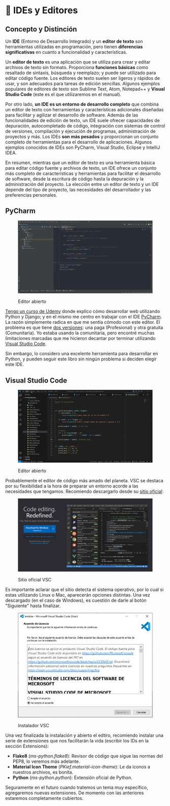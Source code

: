 # 🐝 IDEs y Editores

## Concepto y Distinción

Un **IDE** (Entorno de Desarrollo Integrado) y un **editor de texto** son herramientas utilizadas en programación, pero tienen **diferencias significativas** en cuanto a funcionalidad y características.

Un **editor de texto** es una aplicación que se utiliza para crear y editar archivos de texto sin formato. Proporciona **funciones básicas** como resaltado de sintaxis, búsqueda y reemplazo; y puede ser utilizado para editar código fuente. Los editores de texto suelen ser ligeros y rápidos de usar, y son adecuados para tareas de edición sencillas. Algunos ejemplos populares de editores de texto son Sublime Text, Atom, Notepad++ y **Visual Studio Code** (este es el que utilizaremos en el manual).

Por otro lado, **un IDE es un entorno de desarrollo completo** que combina un editor de texto con herramientas y características adicionales diseñadas para facilitar y agilizar el desarrollo de software. Además de las funcionalidades de edición de texto, un IDE suele ofrecer capacidades de depuración, autocompletado de código, integración con sistemas de control de versiones, compilación y ejecución de programas, administración de proyectos y más. Los IDEs **son más pesados** y proporcionan un conjunto completo de herramientas para el desarrollo de aplicaciones. Algunos ejemplos conocidos de IDEs son PyCharm, Visual Studio, Eclipse y IntelliJ IDEA.

En resumen, mientras que un editor de texto es una herramienta básica para editar código fuente y archivos de texto, un IDE ofrece un conjunto más completo de características y herramientas para facilitar el desarrollo de software, desde la escritura de código hasta la depuración y la administración del proyecto. La elección entre un editor de texto y un IDE depende del tipo de proyecto, las necesidades del desarrollador y las preferencias personales.

## PyCharm

<figure><img src="../.gitbook/assets/image (11).png" alt=""><figcaption><p>Editor abierto</p></figcaption></figure>

[Tengo un curso de Udemy](https://www.udemy.com/course/desarrollo-de-sitios-web-con-python-3-con-django/?referralCode=A491B0944C634BFAA48C) donde explico cómo desarrollar web utilizando Python y Django; y en el mismo me centro en trabajar con el IDE [PyCharm](https://www.jetbrains.com/es-es/pycharm/). La razón simplemente radica en que me sentía cómodo con este editor. El problema es que tiene [dos versiones](https://www.jetbrains.com/products/compare/?product=pycharm\&product=pycharm-ce): una paga (Profesional) y otra gratuita (Comunitaria). Yo estaba usando la comunitaria, pero encontré muchas limitaciones marcadas que me hicieron decantar por terminar utilizando [Visual Studio Code](https://code.visualstudio.com/).

Sin embargo, lo considero una excelente herramienta para desarrollar en Python, y pueden seguir este libro sin ningún problema si deciden elegir este IDE.

## Visual Studio Code

<figure><img src="../.gitbook/assets/image (3).png" alt=""><figcaption><p>Editor abierto</p></figcaption></figure>

Probablemente el editor de código más amado del planeta. VSC se destaca por su flexibilidad a la hora de preparar un entorno acorde a las necesidades que tengamos. Recomiendo descargarlo desde su [sitio oficial](https://code.visualstudio.com/):

<figure><img src="../.gitbook/assets/image.png" alt=""><figcaption><p>Sitio oficial VSC</p></figcaption></figure>

Es importante aclarar que el sitio detecta el sistema operativo, por lo cual si estas utilizando Linux o Mac, aparecerán opciones distintas. Una vez descargado (en el caso de Windows), es cuestión de darle al botón "Siguiente" hasta finalizar.

<figure><img src="../.gitbook/assets/image (9).png" alt=""><figcaption><p>Instalador VSC</p></figcaption></figure>

Una vez finalizada la instalación y abierto el edtiro, recomiendo instalar una serie de extensiones que nos facilitarán la vida (escribir los IDs en la sección Extensions):

* **Flake8** (_ms-python.flake8_): Revisor de código que sigue las normas del PEP8, lo veremos más adelante.
* **Material Icon Theme** (_PKief.material-icon-theme_): Le da iconos a nuestros archivos, es bonita.
* **Python** (_ms-python.python_): Extensión oficial de Python.

Seguramente en el futuro cuando tratemos un tema muy específico, agregaremos nuevas extensiones. De momento con las anteriores estaremos completamente cubiertos.
